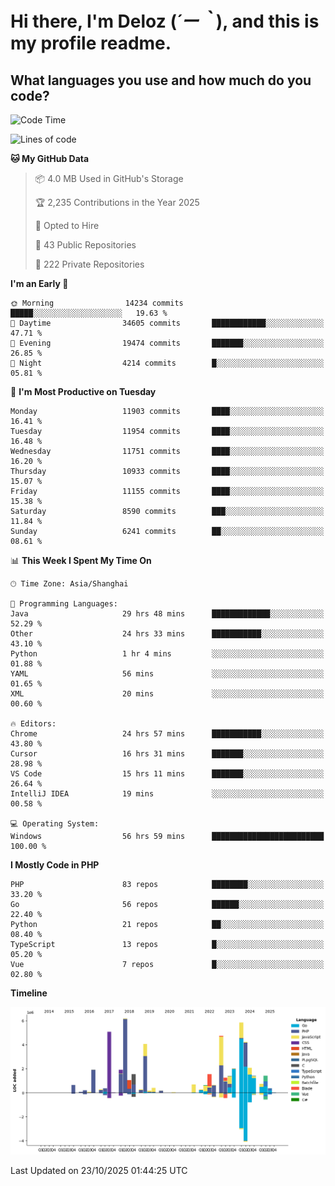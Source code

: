 # **Hi there, I'm Deloz (*´ー｀*), and this is my profile readme.**

## **What languages you use and how much do you code?**

<!--START_SECTION:waka-->
![Code Time](http://img.shields.io/badge/Code%20Time-7%2C835%20hrs%2041%20mins-blue)

![Lines of code](https://img.shields.io/badge/From%20Hello%20World%20I%27ve%20Written-53.7%20million%20lines%20of%20code-blue)

**🐱 My GitHub Data** 

> 📦 4.0 MB Used in GitHub's Storage 
 > 
> 🏆 2,235 Contributions in the Year 2025
 > 
> 💼 Opted to Hire
 > 
> 📜 43 Public Repositories 
 > 
> 🔑 222 Private Repositories 
 > 
**I'm an Early 🐤** 

```text
🌞 Morning                14234 commits       █████░░░░░░░░░░░░░░░░░░░░   19.63 % 
🌆 Daytime                34605 commits       ████████████░░░░░░░░░░░░░   47.71 % 
🌃 Evening                19474 commits       ███████░░░░░░░░░░░░░░░░░░   26.85 % 
🌙 Night                  4214 commits        █░░░░░░░░░░░░░░░░░░░░░░░░   05.81 % 
```
📅 **I'm Most Productive on Tuesday** 

```text
Monday                   11903 commits       ████░░░░░░░░░░░░░░░░░░░░░   16.41 % 
Tuesday                  11954 commits       ████░░░░░░░░░░░░░░░░░░░░░   16.48 % 
Wednesday                11751 commits       ████░░░░░░░░░░░░░░░░░░░░░   16.20 % 
Thursday                 10933 commits       ████░░░░░░░░░░░░░░░░░░░░░   15.07 % 
Friday                   11155 commits       ████░░░░░░░░░░░░░░░░░░░░░   15.38 % 
Saturday                 8590 commits        ███░░░░░░░░░░░░░░░░░░░░░░   11.84 % 
Sunday                   6241 commits        ██░░░░░░░░░░░░░░░░░░░░░░░   08.61 % 
```


📊 **This Week I Spent My Time On** 

```text
🕑︎ Time Zone: Asia/Shanghai

💬 Programming Languages: 
Java                     29 hrs 48 mins      █████████████░░░░░░░░░░░░   52.29 % 
Other                    24 hrs 33 mins      ███████████░░░░░░░░░░░░░░   43.10 % 
Python                   1 hr 4 mins         ░░░░░░░░░░░░░░░░░░░░░░░░░   01.88 % 
YAML                     56 mins             ░░░░░░░░░░░░░░░░░░░░░░░░░   01.65 % 
XML                      20 mins             ░░░░░░░░░░░░░░░░░░░░░░░░░   00.60 % 

🔥 Editors: 
Chrome                   24 hrs 57 mins      ███████████░░░░░░░░░░░░░░   43.80 % 
Cursor                   16 hrs 31 mins      ███████░░░░░░░░░░░░░░░░░░   28.98 % 
VS Code                  15 hrs 11 mins      ███████░░░░░░░░░░░░░░░░░░   26.64 % 
IntelliJ IDEA            19 mins             ░░░░░░░░░░░░░░░░░░░░░░░░░   00.58 % 

💻 Operating System: 
Windows                  56 hrs 59 mins      █████████████████████████   100.00 % 
```

**I Mostly Code in PHP** 

```text
PHP                      83 repos            ████████░░░░░░░░░░░░░░░░░   33.20 % 
Go                       56 repos            ██████░░░░░░░░░░░░░░░░░░░   22.40 % 
Python                   21 repos            ██░░░░░░░░░░░░░░░░░░░░░░░   08.40 % 
TypeScript               13 repos            █░░░░░░░░░░░░░░░░░░░░░░░░   05.20 % 
Vue                      7 repos             █░░░░░░░░░░░░░░░░░░░░░░░░   02.80 % 
```



**Timeline**

![Lines of Code chart](https://raw.githubusercontent.com/deloz/deloz/main/assets/bar_graph.png)


 Last Updated on 23/10/2025 01:44:25 UTC
<!--END_SECTION:waka-->
